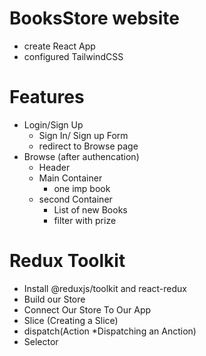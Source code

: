 
# BooksStore website 

- create React App 
- configured TailwindCSS 


# Features 
- Login/Sign Up 
     - Sign In/ Sign up Form 
     - redirect to Browse page
- Browse (after authencation)
    - Header 
    - Main Container 
         - one imp book 
    - second Container 
         - List of new Books
         - filter with prize 

# Redux Toolkit 
- Install @reduxjs/toolkit and react-redux 
- Build our Store 
- Connect Our Store To Our App 
- Slice (Creating a Slice)
- dispatch(Action *Dispatching an Anction)
- Selector  
